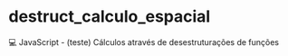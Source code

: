 # destruct_calculo_espacial
:computer: JavaScript - (teste) Cálculos através de desestruturações de funções
